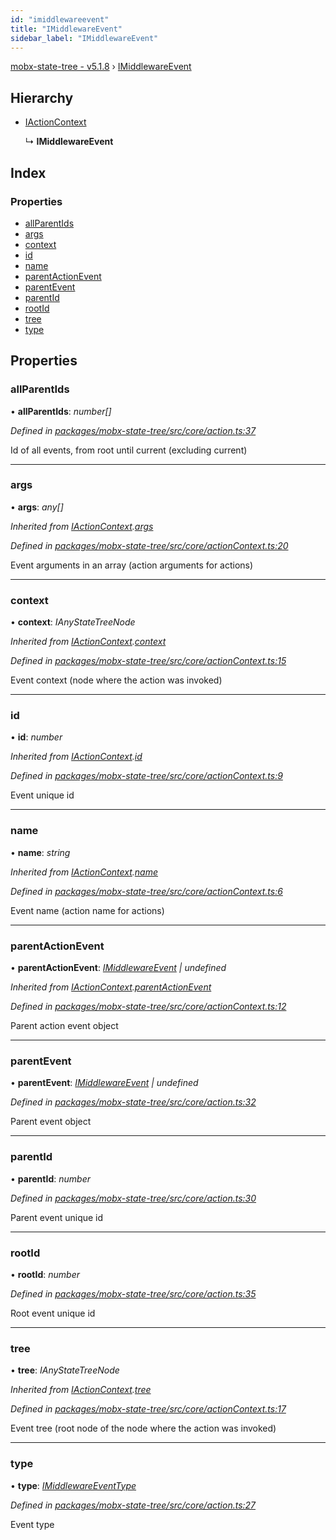 ```yaml
---
id: "imiddlewareevent"
title: "IMiddlewareEvent"
sidebar_label: "IMiddlewareEvent"
---
```


[mobx-state-tree - v5.1.8](../index.md) › [IMiddlewareEvent](imiddlewareevent.md)

## Hierarchy

* [IActionContext](iactioncontext.md)

  ↳ **IMiddlewareEvent**

## Index

### Properties

* [allParentIds](imiddlewareevent.md#allparentids)
* [args](imiddlewareevent.md#args)
* [context](imiddlewareevent.md#context)
* [id](imiddlewareevent.md#id)
* [name](imiddlewareevent.md#name)
* [parentActionEvent](imiddlewareevent.md#parentactionevent)
* [parentEvent](imiddlewareevent.md#parentevent)
* [parentId](imiddlewareevent.md#parentid)
* [rootId](imiddlewareevent.md#rootid)
* [tree](imiddlewareevent.md#tree)
* [type](imiddlewareevent.md#type)

## Properties

###  allParentIds

• **allParentIds**: *number[]*

*Defined in [packages/mobx-state-tree/src/core/action.ts:37](https://github.com/mobxjs/mobx-state-tree/blob/62e7e8ba/packages/mobx-state-tree/src/core/action.ts#L37)*

Id of all events, from root until current (excluding current)

___

###  args

• **args**: *any[]*

*Inherited from [IActionContext](iactioncontext.md).[args](iactioncontext.md#args)*

*Defined in [packages/mobx-state-tree/src/core/actionContext.ts:20](https://github.com/mobxjs/mobx-state-tree/blob/62e7e8ba/packages/mobx-state-tree/src/core/actionContext.ts#L20)*

Event arguments in an array (action arguments for actions)

___

###  context

• **context**: *IAnyStateTreeNode*

*Inherited from [IActionContext](iactioncontext.md).[context](iactioncontext.md#context)*

*Defined in [packages/mobx-state-tree/src/core/actionContext.ts:15](https://github.com/mobxjs/mobx-state-tree/blob/62e7e8ba/packages/mobx-state-tree/src/core/actionContext.ts#L15)*

Event context (node where the action was invoked)

___

###  id

• **id**: *number*

*Inherited from [IActionContext](iactioncontext.md).[id](iactioncontext.md#id)*

*Defined in [packages/mobx-state-tree/src/core/actionContext.ts:9](https://github.com/mobxjs/mobx-state-tree/blob/62e7e8ba/packages/mobx-state-tree/src/core/actionContext.ts#L9)*

Event unique id

___

###  name

• **name**: *string*

*Inherited from [IActionContext](iactioncontext.md).[name](iactioncontext.md#name)*

*Defined in [packages/mobx-state-tree/src/core/actionContext.ts:6](https://github.com/mobxjs/mobx-state-tree/blob/62e7e8ba/packages/mobx-state-tree/src/core/actionContext.ts#L6)*

Event name (action name for actions)

___

###  parentActionEvent

• **parentActionEvent**: *[IMiddlewareEvent](imiddlewareevent.md) | undefined*

*Inherited from [IActionContext](iactioncontext.md).[parentActionEvent](iactioncontext.md#parentactionevent)*

*Defined in [packages/mobx-state-tree/src/core/actionContext.ts:12](https://github.com/mobxjs/mobx-state-tree/blob/62e7e8ba/packages/mobx-state-tree/src/core/actionContext.ts#L12)*

Parent action event object

___

###  parentEvent

• **parentEvent**: *[IMiddlewareEvent](imiddlewareevent.md) | undefined*

*Defined in [packages/mobx-state-tree/src/core/action.ts:32](https://github.com/mobxjs/mobx-state-tree/blob/62e7e8ba/packages/mobx-state-tree/src/core/action.ts#L32)*

Parent event object

___

###  parentId

• **parentId**: *number*

*Defined in [packages/mobx-state-tree/src/core/action.ts:30](https://github.com/mobxjs/mobx-state-tree/blob/62e7e8ba/packages/mobx-state-tree/src/core/action.ts#L30)*

Parent event unique id

___

###  rootId

• **rootId**: *number*

*Defined in [packages/mobx-state-tree/src/core/action.ts:35](https://github.com/mobxjs/mobx-state-tree/blob/62e7e8ba/packages/mobx-state-tree/src/core/action.ts#L35)*

Root event unique id

___

###  tree

• **tree**: *IAnyStateTreeNode*

*Inherited from [IActionContext](iactioncontext.md).[tree](iactioncontext.md#tree)*

*Defined in [packages/mobx-state-tree/src/core/actionContext.ts:17](https://github.com/mobxjs/mobx-state-tree/blob/62e7e8ba/packages/mobx-state-tree/src/core/actionContext.ts#L17)*

Event tree (root node of the node where the action was invoked)

___

###  type

• **type**: *[IMiddlewareEventType](../index.md#imiddlewareeventtype)*

*Defined in [packages/mobx-state-tree/src/core/action.ts:27](https://github.com/mobxjs/mobx-state-tree/blob/62e7e8ba/packages/mobx-state-tree/src/core/action.ts#L27)*

Event type
